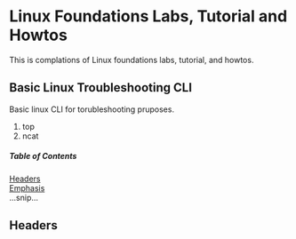 # Linux Foundations Labs, Tutorial and Howtos
This is complations of Linux foundations labs, tutorial, and howtos.

## Basic Linux Troubleshooting CLI
Basic linux CLI for torubleshooting pruposes.
1. top
2. ncat
##### Table of Contents  
[Headers](#headers)  
[Emphasis](#emphasis)  
...snip...    
<a name="headers"/>
## Headers

